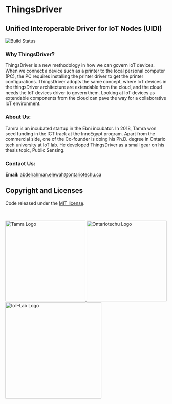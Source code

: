 # ThingsDriver

## Unified Interoperable Driver for IoT Nodes (UIDI)


![Build Status](https://travis-ci.org/joemccann/dillinger.svg?branch=master)

### Why ThingsDriver?
ThingsDriver is a new methodology in how we can govern IoT devices. When we connect a device such as a printer to the local personal computer (PC), the PC requires installing the printer driver to get the printer configurations. ThingsDriver adopts the same concept, where IoT devices in the thingsDriver architecture are extendable from the cloud, and the cloud needs the IoT devices driver to govern them. Looking at IoT devices as extendable components from the cloud can pave the way for a collaborative IoT environment.

### About Us:
Tamra is an incubated startup in the Ebni incubator. In 2018, Tamra won seed funding in the ICT track at the InnoEgypt program. Apart from the commercial side, one of the Co-founder is doing his Ph.D. degree in Ontario tech university at IoT lab. He developed ThingsDriver as a small gear on his thesis topic, Public Sensing.


### Contact Us:
 **Email:** abdelrahman.elewah@ontariotechu.ca
 
## Copyright and Licenses

Code released under the [MIT license](LICENSE).

## 
</br>
<a href="https://tamra-iot.com/">
<img src="https://elewah.github.io/Tamra/logos/logo-horizontal.png" width="250" alt="Tamra Logo" title="Tamra">
</a>
<a href="https://ontariotechu.ca/">
<img src="https://elewah.github.io/Tamra/logos/ontariotechu-log.jpg"  alt="Ontariotechu Logo"  width="250">
</a>
<a href="https://iotresearchlab.ca/">
<img src="https://elewah.github.io/Tamra/logos/IoT-lab.png" width="300" alt="IoT-Lab Logo" title="IoT Lab">
</a>
